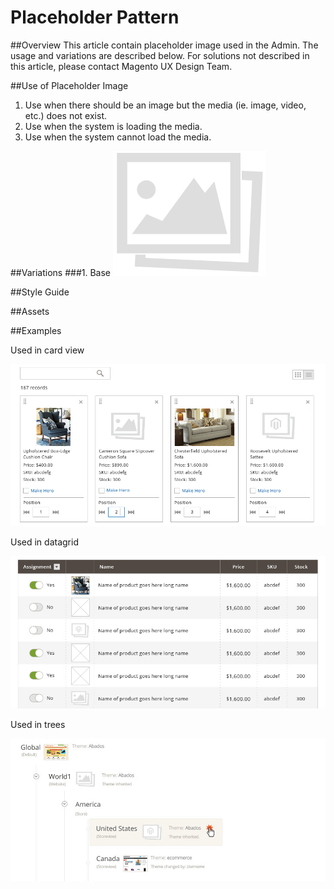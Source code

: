 Placeholder Pattern
========================
##Overview
This article contain placeholder image used in the Admin. The usage and variations are described below. For solutions not described in this article, please contact Magento UX Design Team.

##Use of Placeholder Image

1. Use when there should be an image but the media (ie. image, video, etc.) does not exist.
2. Use when the system is loading the media.
3. Use when the system cannot load the media.

##Variations
###1. Base 
![placeholder image](https://github.com/daowz/temp_placeholder_pattern/blob/master/img/placeholder-01.png)

##Style Guide

##Assets

##Examples

Used in card view

![](https://github.com/daowz/temp_placeholder_pattern/blob/master/Samples/01_Cardview.jpg)


Used in datagrid

![](https://github.com/daowz/temp_placeholder_pattern/blob/master/Samples/02_datagrid.jpg)


Used in trees

![](https://github.com/daowz/temp_placeholder_pattern/blob/master/Samples/03_tree.jpg)
